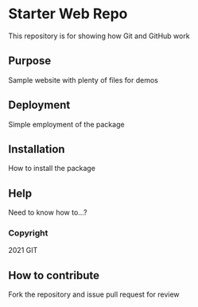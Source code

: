 # Starter Web Repo

This repository is for showing how Git and GitHub work

## Purpose

Sample website with plenty of files for demos

## Deployment

Simple employment of the package 

## Installation

How to install the package 

## Help

Need to know how to...? 

### Copyright

2021 GIT

## How to contribute 

Fork the repository and issue pull request for review 
